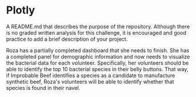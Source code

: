 # Plotly

A README.md that describes the purpose of the repository. Although there is no graded written analysis for this challenge, it is encouraged and good practice to add a brief description of your project.


Roza has a partially completed dashboard that she needs to finish. She has a completed panel for demographic information and now needs to visualize the bacterial data for each volunteer. Specifically, her volunteers should be able to identify the top 10 bacterial species in their belly buttons. That way, if Improbable Beef identifies a species as a candidate to manufacture synthetic beef, Roza's volunteers will be able to identify whether that species is found in their navel.
